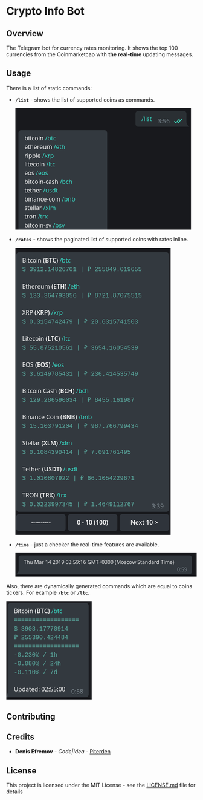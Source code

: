 # Crypto Info Bot



## Overview

The Telegram bot for currency rates monitoring. It shows the top 100 currencies from the Coinmarketcap with **the real-time** updating messages.

## Usage

There is a list of static commands:

- **`/list`** - shows the list of supported coins as commands.

  ![1552525021443](docs/1552525021443.png)

- **`/rates`** - shows the paginated list of supported coins with rates inline.

  ![1552525125821](docs/1552525125821.png)

- **`/time`** - just a checker the real-time features are available.

  ![1552525165382](docs/1552525165382.png)

Also, there are dynamically generated commands which are equal to coins tickers. For example **`/btc`** or **`/ltc`**.

![1552525214311](docs/1552525214311.png)

## Contributing

 ## Credits

- **Denis Efremov** - *Code|Idea* - [Piterden](https://github.com/Piterden)

## License

This project is licensed under the MIT License - see the [LICENSE.md](https://github.com/Piterden/chessbot/blob/master/LICENSE.md) file for details